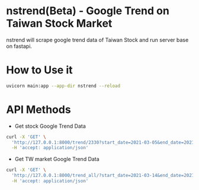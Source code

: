 # nstrend(Beta) - Google Trend on Taiwan Stock Market
nstrend will scrape google trend data of Taiwan Stock and
run server base on fastapi.

# How to Use it
```bash
uvicorn main:app --app-dir nstrend --reload
```

# API Methods
* Get stock Google Trend Data
```bash
curl -X 'GET' \
  'http://127.0.0.1:8000/trend/2330?start_date=2021-03-05&end_date=2021-05-13' \
  -H 'accept: application/json'
```

* Get TW market Google Trend Data
```bash
curl -X 'GET' \
  'http://127.0.0.1:8000/trend_all/?start_date=2021-03-14&end_date=2021-05-13' \
  -H 'accept: application/json'
```

